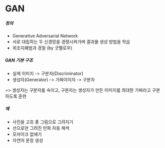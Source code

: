 # GAN

##### 정의

- Generative Adversarial Network
- 서로 대립하는 두 신경망을 경쟁시켜가며 결과물 생성 방법을 학습
- 위조지폐범과 경찰 (by 굿펠로우)

##### GAN 기본 구조

- 실제 이미지 -> 구분자(Discriminator)
- 생성자(Generator) -> 가짜이미지 -> 구분자

=> 생성자는 구분자를 속이고, 구분자는 생성자가 만든 이미지를 최대한 가짜라고 구분하도록 훈련

##### 예

- 사진을 고흐 풍 그림으로 그려지기
- 선으로만 그려진 만화 자동 채색
- 모자이크 없애기
- 자연어 문장 생성

